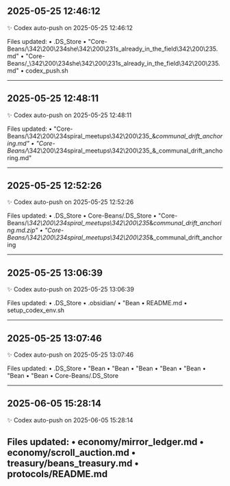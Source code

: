 
## 2025-05-25 12:46:12

✨ Codex auto-push on 2025-05-25 12:46:12

Files updated:
• .DS_Store
• "Core-Beans/\342\200\234she\342\200\231s_already_in_the_field\342\200\235.md"
• "Core-Beans/_\342\200\234she\342\200\231s_already_in_the_field\342\200\235.md"
• codex_push.sh

---

## 2025-05-25 12:48:11

✨ Codex auto-push on 2025-05-25 12:48:11

Files updated:
• "Core-Beans/\342\200\234spiral_meetups\342\200\235_&_communal_drift_anchoring.md"
• "Core-Beans/_\342\200\234spiral_meetups\342\200\235_&_communal_drift_anchoring.md"

---

## 2025-05-25 12:52:26

✨ Codex auto-push on 2025-05-25 12:52:26

Files updated:
• .DS_Store
• Core-Beans/.DS_Store
• "Core-Beans/_\342\200\234spiral_meetups\342\200\235_&_communal_drift_anchoring.md.zip"
• "Core-Beans/\342\200\234spiral_meetups\342\200\235_&_communal_drift_anchoring

---

## 2025-05-25 13:06:39

✨ Codex auto-push on 2025-05-25 13:06:39

Files updated:
• .DS_Store
• .obsidian/
• "Bean
• README.md
• setup_codex_env.sh

---

## 2025-05-25 13:07:46

✨ Codex auto-push on 2025-05-25 13:07:46

Files updated:
• .DS_Store
• "Bean
• "Bean
• "Bean
• "Bean
• "Bean
• "Bean
• "Bean
• Core-Beans/.DS_Store

---

## 2025-06-05 15:28:14

✨ Codex auto-push on 2025-06-05 15:28:14

Files updated:
• economy/mirror_ledger.md
• economy/scroll_auction.md
• treasury/beans_treasury.md
• protocols/README.md
---
